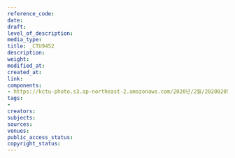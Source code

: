 ```yaml
---
reference_code: 
date: 
draft: 
level_of_description: 
media_type: 
title: _CTU9452
description: 
weight: 
modified_at: 
created_at: 
link: 
components:
- https://kctu-photo.s3.ap-northeast-2.amazonaws.com/2020년/2월/20200205_김명환+위원장+인터뷰/_CTU9452.jpg
tags:
- 
creators: 
subjects: 
sources: 
venues: 
public_access_status: 
copyright_status: 
---
```


